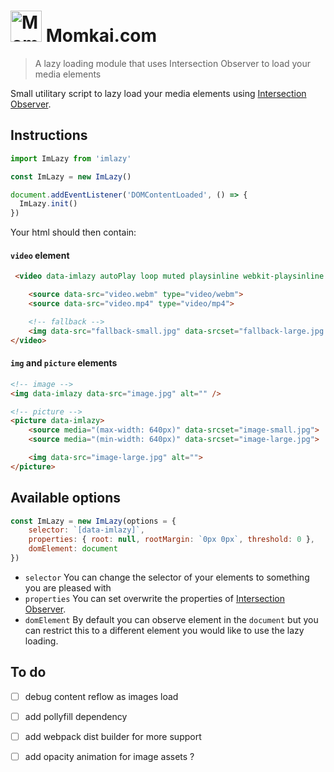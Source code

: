 <img src="https://cloud.githubusercontent.com/assets/382735/8745724/e4b7dbf6-2c82-11e5-90da-0fe62d912bb2.png" alt="Momkai" width="50"/> Momkai.com
=======

> A lazy loading module that uses Intersection Observer to load your media elements

Small utilitary script to lazy load your media elements using [Intersection Observer](https://developer.mozilla.org/en-US/docs/Web/API/IntersectionObserver).


## Instructions

```js
import ImLazy from 'imlazy'

const ImLazy = new ImLazy()

document.addEventListener('DOMContentLoaded', () => {
  ImLazy.init()
})

```

Your html should then contain:

#### `video` element

```html
 <video data-imlazy autoPlay loop muted playsinline webkit-playsinline poster="poster.jpg">

    <source data-src="video.webm" type="video/webm">
    <source data-src="video.mp4" type="video/mp4">

    <!-- fallback -->
    <img data-src="fallback-small.jpg" data-srcset="fallback-large.jpg 980w" alt="">
</video>

```

#### `img` and `picture` elements

```html
<!-- image -->
<img data-imlazy data-src="image.jpg" alt="" />

<!-- picture -->
<picture data-imlazy>
    <source media="(max-width: 640px)" data-srcset="image-small.jpg">
    <source media="(min-width: 640px)" data-srcset="image-large.jpg">

    <img data-src="image-large.jpg" alt="">
</picture>
```

## Available options

```js
const ImLazy = new ImLazy(options = {
    selector: `[data-imlazy]`,
    properties: { root: null, rootMargin: `0px 0px`, threshold: 0 },
    domElement: document
})
```

- `selector`
You can change the selector of your elements to something you are pleased with
- `properties`
You can set overwrite the properties of [Intersection Observer](https://developer.mozilla.org/en-US/docs/Web/API/IntersectionObserver#Properties).
- `domElement`
By default you can observe element in the `document` but you can restrict this to a different element you would like to use the lazy loading.


## To do
- [ ] debug content reflow as images load
- [ ] add pollyfill dependency
- [ ] add webpack dist builder for more support
- [ ] add opacity animation for image assets ?


